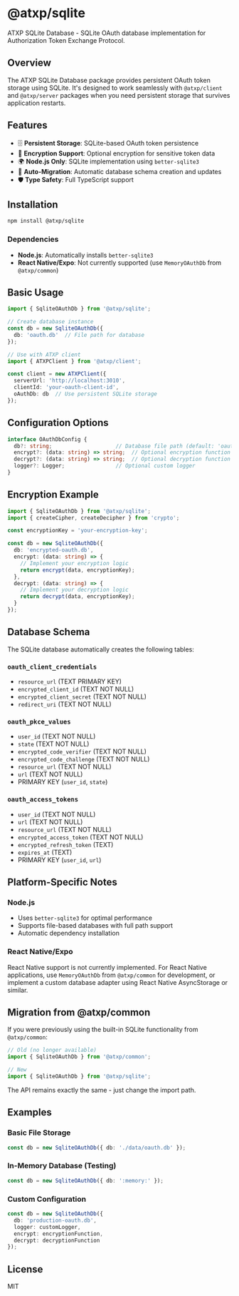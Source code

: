 # @atxp/sqlite

ATXP SQLite Database - SQLite OAuth database implementation for Authorization Token Exchange Protocol.

## Overview

The ATXP SQLite Database package provides persistent OAuth token storage using SQLite. It's designed to work seamlessly with `@atxp/client` and `@atxp/server` packages when you need persistent storage that survives application restarts.

## Features

- 🗄️ **Persistent Storage**: SQLite-based OAuth token persistence
- 🔐 **Encryption Support**: Optional encryption for sensitive token data  
- 🌍 **Node.js Only**: SQLite implementation using `better-sqlite3`
- 🔄 **Auto-Migration**: Automatic database schema creation and updates
- 🛡️ **Type Safety**: Full TypeScript support

## Installation

```bash
npm install @atxp/sqlite
```

### Dependencies

- **Node.js**: Automatically installs `better-sqlite3`
- **React Native/Expo**: Not currently supported (use `MemoryOAuthDb` from `@atxp/common`)

## Basic Usage

```typescript
import { SqliteOAuthDb } from '@atxp/sqlite';

// Create database instance
const db = new SqliteOAuthDb({
  db: 'oauth.db'  // File path for database
});

// Use with ATXP client
import { ATXPClient } from '@atxp/client';

const client = new ATXPClient({
  serverUrl: 'http://localhost:3010',
  clientId: 'your-oauth-client-id',
  oAuthDb: db  // Use persistent SQLite storage
});
```

## Configuration Options

```typescript
interface OAuthDbConfig {
  db?: string;                    // Database file path (default: 'oauthClient.db')
  encrypt?: (data: string) => string;  // Optional encryption function
  decrypt?: (data: string) => string;  // Optional decryption function  
  logger?: Logger;                // Optional custom logger
}
```

## Encryption Example

```typescript
import { SqliteOAuthDb } from '@atxp/sqlite';
import { createCipher, createDecipher } from 'crypto';

const encryptionKey = 'your-encryption-key';

const db = new SqliteOAuthDb({
  db: 'encrypted-oauth.db',
  encrypt: (data: string) => {
    // Implement your encryption logic
    return encrypt(data, encryptionKey);
  },
  decrypt: (data: string) => {
    // Implement your decryption logic  
    return decrypt(data, encryptionKey);
  }
});
```

## Database Schema

The SQLite database automatically creates the following tables:

### `oauth_client_credentials`
- `resource_url` (TEXT PRIMARY KEY)
- `encrypted_client_id` (TEXT NOT NULL)  
- `encrypted_client_secret` (TEXT NOT NULL)
- `redirect_uri` (TEXT NOT NULL)

### `oauth_pkce_values`
- `user_id` (TEXT NOT NULL)
- `state` (TEXT NOT NULL)
- `encrypted_code_verifier` (TEXT NOT NULL)
- `encrypted_code_challenge` (TEXT NOT NULL)
- `resource_url` (TEXT NOT NULL)
- `url` (TEXT NOT NULL)
- PRIMARY KEY (`user_id`, `state`)

### `oauth_access_tokens`
- `user_id` (TEXT NOT NULL)
- `url` (TEXT NOT NULL)  
- `resource_url` (TEXT NOT NULL)
- `encrypted_access_token` (TEXT NOT NULL)
- `encrypted_refresh_token` (TEXT)
- `expires_at` (TEXT)
- PRIMARY KEY (`user_id`, `url`)

## Platform-Specific Notes

### Node.js
- Uses `better-sqlite3` for optimal performance
- Supports file-based databases with full path support
- Automatic dependency installation

### React Native/Expo
React Native support is not currently implemented. For React Native applications, use `MemoryOAuthDb` from `@atxp/common` for development, or implement a custom database adapter using React Native AsyncStorage or similar.

## Migration from @atxp/common

If you were previously using the built-in SQLite functionality from `@atxp/common`:

```typescript
// Old (no longer available)
import { SqliteOAuthDb } from '@atxp/common';

// New
import { SqliteOAuthDb } from '@atxp/sqlite';
```

The API remains exactly the same - just change the import path.

## Examples

### Basic File Storage
```typescript
const db = new SqliteOAuthDb({ db: './data/oauth.db' });
```

### In-Memory Database (Testing)
```typescript
const db = new SqliteOAuthDb({ db: ':memory:' });
```

### Custom Configuration
```typescript
const db = new SqliteOAuthDb({
  db: 'production-oauth.db',
  logger: customLogger,
  encrypt: encryptionFunction,
  decrypt: decryptionFunction
});
```

## License

MIT
